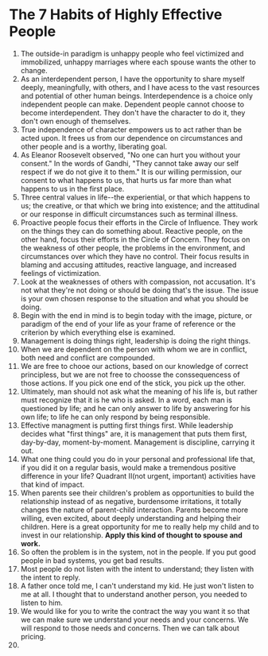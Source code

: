 # The 7 Habits of Highly Effective People

1. The outside-in paradigm is unhappy people who feel victimized and immobilized, unhappy marriages where each spouse wants the other to change.
2. As an interdependent person, I have the opportunity to share myself deeply, meaningfully, with others, and I have acess to the vast resources and potential of other human beings. Interdependence is a choice only independent people can make. Dependent people cannot choose to become interdependent. They don't have the character to do it, they don't own enough of themselves.
3. True independence of character empowers us to act rather than be acted upon. It frees us from our dependence on circumstances and other people and is a worthy, liberating goal.
4. As Eleanor Roosevelt observed, "No one can hurt you without your consent." In the words of Gandhi, "They cannot take away our self respect if we do not give it to them." It is our willing permission, our consent to what happens to us, that hurts us far more than what happens to us in the first place. 
5. Three central values in life--the experiential, or that which happens to us; the creative, or that which we bring into existence; and the attitudinal or our response in difficult circumstances such as terminal illness. 
6. Proactive people focus their efforts in the Circle of Influence. They work on the things they can do something about. Reactive people, on the other hand, focus their efforts in the Circle of Concern. They focus on the weakness of other people, the problems in the environment, and circumstances over which they have no control. Their focus results in blaming and accusing attitudes, reactive language, and increased feelings of victimization. 
7. Look at the weaknesses of others with compassion, not accusation. It's not what they're not doing or should be doing that's the issue. The issue is your own chosen response to the situation and what you should be doing.
8. Begin with the end in mind is to begin today with the image, picture, or paradigm of the end of your life as your frame of reference or the criterion by which everything else is examined. 
9. Management is doing things right, leadership is doing the right things.
10. When we are dependent on the person with whom we are in conflict, both need and conflict are compounded.
11. We are free to chooe our actions, based on our knowledge of correct principless, but we are not free to choosse the conssequencess of those actions. If you pick one end of the stick, you pick up the other.
12. Ultimately, man should not ask what the meaning of his life is, but rather must recognize that it is he who is asked. In a word, each man is questioned by life; and he can only answer to life by answering for his own life; to life he can only respond by being responsible. 
13. Effective managment is putting first things first. While leadership decides what "first things" are, it is management that puts them first, day-by-day, moment-by-moment. Management is discipline, carrying it out.
14. What one thing could you do in your personal and professional life that, if you did it on a regular basis, would make a tremendous positive difference in your life? Quadrant II(not urgent, important) activities have that kind of impact.
15. When parents see their children's problem as opportunities to build the relationship instead of as negative, burdensome irritations, it totally changes the nature of parent-child interaction. Parents become more willing, even excited, about deeply understanding and helping their children. Here is a great opportunity for me to really help my child and to invest in our relationship. **Apply this kind of thought to spouse and work.**
16. So often the problem is in the system, not in the people. If you put good people in bad systems, you get bad results. 
17. Most people do not listen with the intent to understand; they listen with the intent to reply.
18. A father once told me, I can't understand my kid. He just won't listen to me at all. I thought that to understand another person, you needed to listen to him.
19. We would like for you to write the contract the way you want it so that we can make sure we understand your needs and your concerns. We will respond to those needs and concerns. Then we can talk about pricing.
20. 
